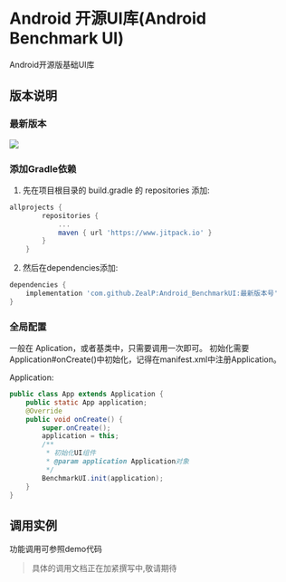 # Android 开源UI库(Android Benchmark UI)

Android开源版基础UI库

## 版本说明
### 最新版本

[![](https://www.jitpack.io/v/ZealP/Android_BenchmarkUI.svg)](https://github.com/ZealP/Android_BenchmarkUI)

<!-- ### Demo下载
[![downloads](https://img.shields.io/badge/downloads-430k-blue.svg)](https://github.com/zhou-you/RxEasyHttp/blob/master/RxEasyHttp-Demo.apk?raw=true) -->

### 添加Gradle依赖

1. 先在项目根目录的 build.gradle 的 repositories 添加:

```gradle
allprojects {
        repositories {
            ...
            maven { url 'https://www.jitpack.io' }
        }
    }
```

2. 然后在dependencies添加:

```gradle
dependencies {
    implementation 'com.github.ZealP:Android_BenchmarkUI:最新版本号'
}
```
### 全局配置

一般在 Aplication，或者基类中，只需要调用一次即可。
初始化需要Application#onCreate()中初始化，记得在manifest.xml中注册Application。

Application:

```java
public class App extends Application {
    public static App application;
    @Override
    public void onCreate() {
        super.onCreate();
        application = this;
        /**
         * 初始化UI组件
         * @param application Application对象
         */
        BenchmarkUI.init(application);
    }
}
```

## 调用实例

功能调用可参照demo代码

>具体的调用文档正在加紧撰写中,敬请期待
